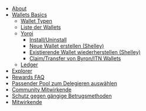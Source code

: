 - [About](index.md)
- [Wallets Basics](wallets.md)
  - [Wallet Typen](Wallets/types.md)
  - [Liste der Wallets](Wallets/list.md)
  - [Yoroi](Wallets/Yoroi/yoroi.md)
    - [Install/Uninstall](Wallets/Yoroi/yoroi.md#install)
    - [Neue Wallet erstellen (Shelley) ](Wallets/Yoroi/create.md)
    - [Existierende Wallet wiederherstellen (Shelley) ](Wallets/Yoroi/restore.md)
    - [Claim/Transfer von Byron/ITN Wallets](Wallets/Yoroi/transfer.md)
  - [Ledger](ledger.md)
- [Explorer](explorers.md)
- [Rewards FAQ](rewards.md)
- [Passender Pool zum Delegieren auswählen](select-pool-to-delegate.md)
- [Community Mitwirkende](community-contrib.md)
- [Schutz gegen gängige Betrugsmethoden](no-to-scam.md)
- [Mitwirkende](Contributors.md)

<!--details>
<summary>To - Do </summary>
> - [Not Started yet](index.md)
  - [Wallets](wallets.md)
    - [Daedalus](Wallets/daedalus.md)
      - [Versions and Platforms](Wallets/Daedalus/versions.md)
      - [How to Install/Upgrade](Wallets/Daedalus/install.md)
      - [Create a new Wallet](Wallets/Daedalus/create.md)
      - [Restore an existing Wallet](Wallets/Daedalus/restore.md)
      - [Delegating to a pool](Wallets/Daedalus/delegate.md)
      - [Upgrading Daedalus wallet](Wallets/Daedalus/upgrade.md)
      - [Queries/Known Issues](Wallets/Daedalus/issues.md)
        - [Access Denied during install](Wallets/Daedalus/issues.md)
        - [An error occurred while sending funds](Wallets/Daedalus/issues.md)
        - [Cardano Node Crashed upon launch](Wallets/Daedalus/issues.md)
        - [CPU Utilisation too high](Wallets/Daedalus/issues.md)
    - [Yoroi](Wallets/yoroi.md)
      - [Integration with Ledger](Wallets/Yoroi/ledger.md)
      - [Queries/Known Issues](Wallets/Yoroi/FAQ.md)
        - [Ledger connection stuck on "waiting for Commands.."](Wallets/Yoroi/FAQ.md#issues)
        - [Balance is incorrect in Yoroi interface](Wallets/Yoroi/FAQ.md#resync)
        - [Emergency Workarounds](Wallets/Yoroi/FAQ.md#workarounds)
  - [Appendix](index.md)
</details-->
